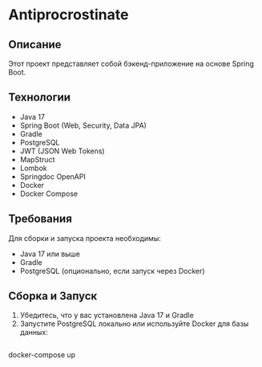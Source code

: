 # Antiprocrostinate

## Описание

Этот проект представляет собой бэкенд-приложение на основе Spring Boot.

## Технологии

*   Java 17
*   Spring Boot (Web, Security, Data JPA)
*   Gradle
*   PostgreSQL
*   JWT (JSON Web Tokens)
*   MapStruct
*   Lombok
*   Springdoc OpenAPI
*   Docker
*   Docker Compose

## Требования

Для сборки и запуска проекта необходимы:

*   Java 17 или выше
*   Gradle
*   PostgreSQL (опционально, если запуск через Docker)

## Сборка и Запуск


1. Убедитесь, что у вас установлена Java 17 и Gradle
2. Запустите PostgreSQL локально или используйте Docker для базы данных:
   ```bash
docker-compose up
   
